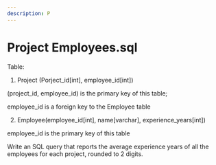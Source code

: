 ```yaml
---
description: P
---
```


# Project Employees.sql

Table: 

1. Project \(Porject\_id\[int\], employee\_id\[int\]\) 

\(project\_id, employee\_id\) is the primary key of this table;

employee\_id is a foreign key to the Employee table

   2. Employee\(employee\_id\[int\], name\[varchar\], experience\_years\[int\]\)

employee\_id is the primary key of this table

Write an SQL query that reports the average experience years of all the employees for each project, rounded to 2 digits. 



